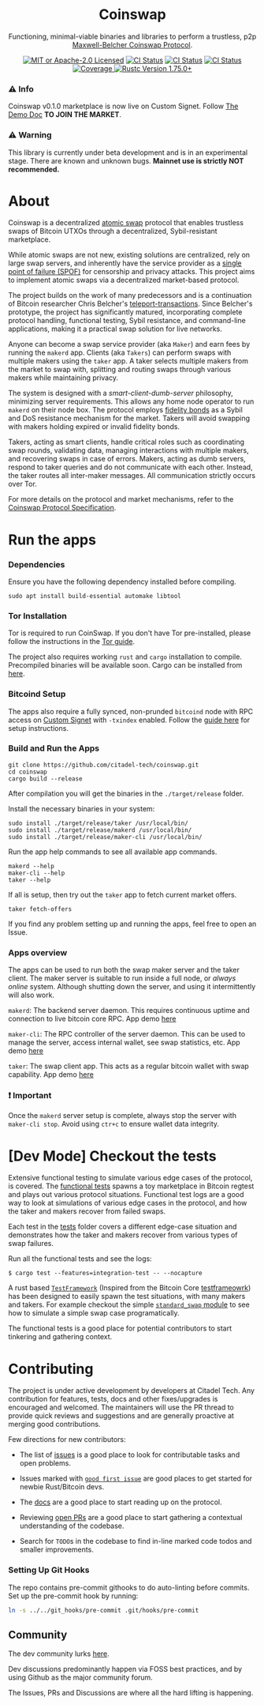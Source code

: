 <div align="center">

<h1>Coinswap</h1>

<p>
    Functioning, minimal-viable binaries and libraries to perform a trustless, p2p <a href="https://gist.github.com/chris-belcher/9144bd57a91c194e332fb5ca371d0964">Maxwell-Belcher Coinswap Protocol</a>.
  </p>

<p>
    <!--
    <a href="https://crates.io/crates/coinswap"><img alt="Crate Info" src="https://img.shields.io/crates/v/coinswap.svg"/></a>
    <a href="https://docs.rs/coinswap"><img alt="API Docs" src="https://img.shields.io/badge/docs.rs-coinswap-green"/></a>
    -->
    <a href="https://github.com/citadel-tech/coinswap/blob/master/LICENSE"><img alt="MIT or Apache-2.0 Licensed" src="https://img.shields.io/badge/license-MIT%2FApache--2.0-blue.svg"/></a>
    <a href="https://github.com/citadel-tech/coinswap/actions/workflows/build.yaml"><img alt="CI Status" src="https://github.com/citadel-tech/coinswap/actions/workflows/build.yaml/badge.svg"></a>
    <a href="https://github.com/citadel-tech/coinswap/actions/workflows/lint.yaml"><img alt="CI Status" src="https://github.com/citadel-tech/coinswap/actions/workflows/lint.yaml/badge.svg"></a>
    <a href="https://github.com/citadel-tech/coinswap/actions/workflows/test.yaml"><img alt="CI Status" src="https://github.com/citadel-tech/coinswap/actions/workflows/test.yaml/badge.svg"></a>
    <a href="https://codecov.io/github/citadel-tech/coinswap?branch=master">
    <img alt="Coverage" src="https://codecov.io/github/citadel-tech/coinswap/coverage.svg?branch=master">
    </a>
    <a href="https://blog.rust-lang.org/2023/12/28/Rust-1.75.0.html"><img alt="Rustc Version 1.75.0+" src="https://img.shields.io/badge/rustc-1.75.0%2B-lightgrey.svg"/></a>
  </p>
</div>

### ⚠️ Info

Coinswap v0.1.0 marketplace is now live on Custom Signet. Follow [The Demo Doc](./docs/demo.md) **TO JOIN THE MARKET**.

### ⚠️ Warning

This library is currently under beta development and is in an experimental stage. There are known and unknown bugs. **Mainnet use is strictly NOT recommended.** 

# About

Coinswap is a decentralized [atomic swap](https://bitcoinops.org/en/topics/coinswap/) protocol that enables trustless swaps of Bitcoin UTXOs through a decentralized, Sybil-resistant marketplace.

While atomic swaps are not new, existing solutions are centralized, rely on large swap servers, and inherently have the service provider as a [single point of failure (SPOF)](https://en.wikipedia.org/wiki/Single_point_of_failure) for censorship and privacy attacks. This project aims to implement atomic swaps via a decentralized market-based protocol.

The project builds on the work of many predecessors and is a continuation of Bitcoin researcher Chris Belcher's [teleport-transactions](https://github.com/bitcoin-teleport/teleport-transactions). Since Belcher's prototype, the project has significantly matured, incorporating complete protocol handling, functional testing, Sybil resistance, and command-line applications, making it a practical swap solution for live networks.

Anyone can become a swap service provider (aka `Maker`) and earn fees by running the `makerd` app. Clients (aka `Takers`) can perform swaps with multiple makers using the `taker` app. A taker selects multiple makers from the market to swap with, splitting and routing swaps through various makers while maintaining privacy. 

The system is designed with a *smart-client-dumb-server* philosophy, minimizing server requirements. This allows any home node operator to run `makerd` on their node box. The protocol employs [fidelity bonds](https://github.com/JoinMarket-Org/joinmarket-clientserver/blob/master/docs/fidelity-bonds.md) as a Sybil and DoS resistance mechanism for the market. Takers will avoid swapping with makers holding expired or invalid fidelity bonds.

Takers, acting as smart clients, handle critical roles such as coordinating swap rounds, validating data, managing interactions with multiple makers, and recovering swaps in case of errors. Makers, acting as dumb servers, respond to taker queries and do not communicate with each other. Instead, the taker routes all inter-maker messages. All communication strictly occurs over Tor.

For more details on the protocol and market mechanisms, refer to the [Coinswap Protocol Specification](https://github.com/citadel-tech/Coinswap-Protocol-Specification).


# Run the apps
### Dependencies

Ensure you have the following dependency installed before compiling.

```shell
sudo apt install build-essential automake libtool
```

### **Tor Installation**  

Tor is required to run CoinSwap. If you don't have Tor pre-installed, please follow the instructions in the [Tor guide](./docs/tor.md).

The project also requires working `rust` and `cargo` installation to compile. Precompiled binaries will be available soon. Cargo can be installed from [here](https://www.rust-lang.org/learn/get-started).

### Bitcoind Setup

The apps also require a fully synced, non-prunded `bitcoind` node with RPC access on [Custom Signet](./docs/demo.md#2-start-bitcoin-core) with `-txindex` enabled. Follow the [guide here](./docs/bitcoind.md) for setup instructions.
### Build and Run the Apps
```console
git clone https://github.com/citadel-tech/coinswap.git
cd coinswap
cargo build --release
```

After compilation you will get the binaries in the `./target/release` folder. 

Install the necessary binaries in your system:
```console
sudo install ./target/release/taker /usr/local/bin/
sudo install ./target/release/makerd /usr/local/bin/  
sudo install ./target/release/maker-cli /usr/local/bin/  
```

Run the app help commands to see all available app commands.
```console
makerd --help
maker-cli --help
taker --help
```
If all is setup, then try out the `taker` app to fetch current market offers.
```console
taker fetch-offers
```
If you find any problem setting up and running the apps, feel free to open an Issue.

### Apps overview
The apps can be used to run both the swap maker server and the taker client. The maker server is suitable to run inside a full node, or *always online* system. Although shutting down the server, and using it intermittently will also work. 

  `makerd`: The backend server daemon. This requires continuous uptime and connection to live bitcoin core RPC. App demo [here](./docs/makerd.md)
  
  `maker-cli`: The RPC controller of the server daemon. This can be used to manage the server, access internal wallet, see swap statistics, etc. App demo [here](./docs/maker-cli.md)
  
  `taker`: The swap client app. This acts as a regular bitcoin wallet with swap capability. App demo [here](./docs/taker.md)

### ❗ Important

Once the `makerd` server setup is complete, always stop the server with `maker-cli stop`. Avoid using `ctr+c` to ensure wallet data integrity.

# [Dev Mode] Checkout the tests

Extensive functional testing to simulate various edge cases of the protocol, is covered. The [functional tests](./tests/) spawns 
a toy marketplace in Bitcoin regtest and plays out various protocol situations. Functional test logs are a good way to look at simulations of various
edge cases in the protocol, and how the taker and makers recover from failed swaps. 

Each test in the [tests](./tests/) folder covers a different edge-case situation and demonstrates how the taker and makers recover
from various types of swap failures.

Run all the functional tests and see the logs:

```console
$ cargo test --features=integration-test -- --nocapture
```

A rust based [`TestFramework`](./tests/test_framework/mod.rs) (Inspired from the Bitcoin Core [testframeowrk](https://github.com/bitcoin/bitcoin/tree/master/test/functional)) has been designed to easily spawn the test situations, with many makers and takers. For example checkout the simple [`standard_swap` module](./tests/standard_swap.rs) to see how to simulate a simple swap case programatically. 

The functional tests is a good place for potential contributors to start tinkering and gathering context.

# Contributing

The project is under active development by developers at Citadel Tech. Any contribution for features, tests, docs and other fixes/upgrades is encouraged and welcomed. The maintainers will use the PR thread to provide quick reviews and suggestions and are generally proactive at merging good contributions.

Few directions for new contributors:

- The list of [issues](https://github.com/citadel-tech/coinswap/issues) is a good place to look for contributable tasks and open problems.

- Issues marked with [`good first issue`](https://github.com/citadel-tech/coinswap/issues?q=is%3Aopen+is%3Aissue+label%3A%22good+first+issue%22) are good places to get started for newbie Rust/Bitcoin devs.

- The [docs](./docs) are a good place to start reading up on the protocol.

- Reviewing [open PRs](https://github.com/citadel-tech/coinswap/pulls) are a good place to start gathering a contextual understanding of the codebase.

- Search for `TODO`s in the codebase to find in-line marked code todos and smaller improvements.

### Setting Up Git Hooks

The repo contains pre-commit githooks to do auto-linting before commits. Set up the pre-commit hook by running:

```bash
ln -s ../../git_hooks/pre-commit .git/hooks/pre-commit
```

## Community

The dev community lurks [here](https://discord.gg/Wz42hVmrrK).

Dev discussions predominantly happen via FOSS best practices, and by using Github as the major community forum.

The Issues, PRs and Discussions are where all the hard lifting is happening.
